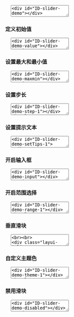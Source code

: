 <pre class="layui-code" lay-options="{preview: true, text: {preview: '基础用法'}, layout: ['preview', 'code'], tools: ['full']}">
  <textarea>
<div id="ID-slider-demo"></div>

<script>
layui.use(function(){
  var slider = layui.slider;

  // 渲染
  slider.render({
    elem: '#ID-slider-demo'
  });
});
</script>
  </textarea>
</pre>

<h3 id="demo-value" class="ws-anchor ws-bold">定义初始值</h3>

<pre class="layui-code" lay-options="{preview: true, layout: ['preview', 'code'], tools: ['full']}">
  <textarea>
<div id="ID-slider-demo-value"></div>
<script>
layui.use(function(){
  var slider = layui.slider;

  // 渲染
  slider.render({
    elem: '#ID-slider-demo-value',
    value: 20 //初始值
  });
});
</script>
  </textarea>
</pre>

<h3 id="demo-maxmin" class="ws-anchor ws-bold">设置最大和最小值</h3>

<pre class="layui-code" lay-options="{preview: true, layout: ['preview', 'code'], tools: ['full']}">
  <textarea>
<div id="ID-slider-demo-maxmin"></div>
<script>
layui.use(function(){
  var slider = layui.slider;

  // 渲染
  slider.render({
    elem: '#ID-slider-demo-maxmin',
    min: 20, // 最小值
    max: 50 // 最大值
  });
});
</script>
  </textarea>
</pre>

<h3 id="demo-step" class="ws-anchor ws-bold">设置步长</h3>

<pre class="layui-code" lay-options="{preview: true, layout: ['preview', 'code'], tools: ['full']}">
  <textarea>
<div id="ID-slider-demo-step-1"></div>
<hr class="ws-space-16">
<div id="ID-slider-demo-step-2"></div>
<script>
layui.use(function(){
  var slider = layui.slider;

  // 渲染
  slider.render({
    elem: '#ID-slider-demo-step-1',
    step: 10 // 步长
  });
  
  slider.render({
    elem: '#ID-slider-demo-step-2',
    step: 10, // 步长
    showstep: true // 开启间隔点
  });
});
</script>
  </textarea>
</pre>

<h3 id="demo-setTips" class="ws-anchor ws-bold">设置提示文本</h3>

<pre class="layui-code" lay-options="{preview: true, layout: ['preview', 'code'], tools: ['full']}">
  <textarea>
<div id="ID-slider-demo-setTips-1"></div>
<hr class="ws-space-16">
<div id="ID-slider-demo-setTips-2"></div>
<div id="ID-slider-demo-setTips-result"></div>
<script>
layui.use(function(){
  var slider = layui.slider;
  var $ = layui.$;

  // 渲染
  slider.render({
    elem: '#ID-slider-demo-setTips-1',
    min: 20,
    max: 1000,
    setTips: function(value){ // 自定义提示文本
     return value + 'GB';
    }
  });
  slider.render({
    elem: '#ID-slider-demo-setTips-2',
    tips: false, // 关闭默认提示层
    change: function(value){
      $('#ID-slider-demo-setTips-result').html('当前数值：'+ value);
    }
  });
});
</script>
  </textarea>
</pre>

<h3 id="demo-input" class="ws-anchor ws-bold">开启输入框</h3>

<pre class="layui-code" lay-options="{preview: true, layout: ['preview', 'code'], tools: ['full']}">
  <textarea>
<div id="ID-slider-demo-input"></div>
<script>
layui.use(function(){
  var slider = layui.slider;

  // 渲染
  slider.render({
    elem: '#ID-slider-demo-input',
    input: true //输入框
  });
});
</script>
  </textarea>
</pre>

<h3 id="demo-range" class="ws-anchor ws-bold">开启范围选择</h3>

<pre class="layui-code" lay-options="{preview: true, layout: ['preview', 'code'], tools: ['full']}">
  <textarea>
<div id="ID-slider-demo-range-1"></div>
<hr class="ws-space-16">
<div id="ID-slider-demo-range-2"></div>
<script>
layui.use(function(){
  var slider = layui.slider;
  var layer = layui.layer;

  // 渲染
  slider.render({
    elem: '#ID-slider-demo-range-1',
    value: 40, // 初始值
    range: true, // 范围选择
    done: function(vals){
      layer.msg('开始值：'+ vals[0] + '、结尾值：'+ vals[1]);
    }
  });
  slider.render({
    elem: '#ID-slider-demo-range-2',
    value: [30, 60], // 初始值
    range: true // 范围选择
  });
});
</script>
  </textarea>
</pre>

<h3 id="demo-vertical" class="ws-anchor ws-bold">垂直滑块</h3>

<pre class="layui-code" lay-options="{preview: true, layout: ['preview', 'code'], tools: ['full']}">
  <textarea>
<br><br>    
<div class="layui-inline" style="margin-right: 32px;" id="ID-slider-demo-vertical-1"></div>
<div class="layui-inline" style="margin-right: 32px;" id="ID-slider-demo-vertical-2"></div>
<div class="layui-inline" style="margin-right: 32px;" id="ID-slider-demo-vertical-3"></div>
<div class="layui-inline" id="ID-slider-demo-vertical-4"></div>
<script>
layui.use(function(){
  var slider = layui.slider;

  // 渲染
  slider.render({
    elem: '#ID-slider-demo-vertical-1',
    type: 'vertical' // 垂直滑块
  });
  slider.render({
    elem: '#ID-slider-demo-vertical-2',
    value: 30,
    type: 'vertical' // 垂直滑块
  });
  slider.render({
    elem: '#ID-slider-demo-vertical-3',
    value: 50,
    range: true, // 范围选择
    type: 'vertical' // 垂直滑块
  });
  slider.render({
    elem: '#ID-slider-demo-vertical-4',
    value: 80,
    input: true, // 输入框
    type: 'vertical' // 垂直滑块
  });
});
</script>
  </textarea>
</pre>

<h3 id="demo-theme" class="ws-anchor ws-bold">自定义主题色</h3>

<pre class="layui-code" lay-options="{preview: true, layout: ['preview', 'code'], tools: ['full']}">
  <textarea>
<div id="ID-slider-demo-theme-1"></div>
<hr class="ws-space-16">
<div id="ID-slider-demo-theme-2"></div>
<hr class="ws-space-16">
<div id="ID-slider-demo-theme-3"></div>
<script>
layui.use(function(){
  var slider = layui.slider;

  // 渲染
  slider.render({
    elem: '#ID-slider-demo-theme-1',
    theme: '#1E9FFF' // 主题色
  });
  slider.render({
    elem: '#ID-slider-demo-theme-2',
    value: 50,
    theme: '#16b777' // 主题色
  });
  slider.render({
    elem: '#ID-slider-demo-theme-3',
    value: [30, 70],
    range: true,
    theme: '#FF5722' // 主题色
  });
});
</script>
  </textarea>
</pre>

<h3 id="demo-disabled" class="ws-anchor ws-bold">禁用滑块</h3>

<pre class="layui-code" lay-options="{preview: true, layout: ['preview', 'code'], tools: ['full']}">
  <textarea>
<div id="ID-slider-demo-disabled"></div>
<script>
layui.use(function(){
  var slider = layui.slider;

  // 渲染
  slider.render({
    elem: '#ID-slider-demo-disabled',
    value: 35,
    disabled: true // 禁用滑块
  });
});
</script>
  </textarea>
</pre>
